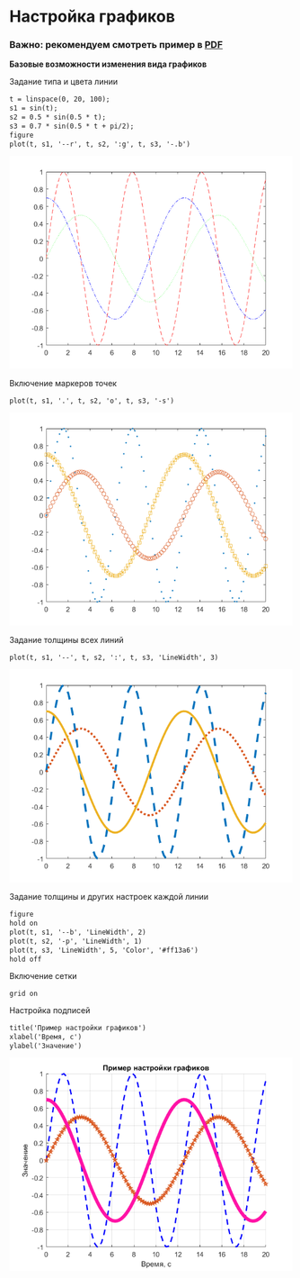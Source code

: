 # Настройка графиков

### Важно: рекомендуем смотреть пример в [PDF](setup_plot.pdf)

**Базовые возможности изменения вида графиков**

Задание типа и цвета линии

```matlab:Code
t = linspace(0, 20, 100);
s1 = sin(t);
s2 = 0.5 * sin(0.5 * t);
s3 = 0.7 * sin(0.5 * t + pi/2);
figure
plot(t, s1, '--r', t, s2, ':g', t, s3, '-.b')
```

![figure_0.png](README_images/figure_0.png)

Включение маркеров точек

```matlab:Code
plot(t, s1, '.', t, s2, 'o', t, s3, '-s')
```

![figure_1.png](README_images/figure_1.png)

Задание толщины всех линий

```matlab:Code
plot(t, s1, '--', t, s2, ':', t, s3, 'LineWidth', 3)
```

![figure_2.png](README_images/figure_2.png)

Задание толщины и других настроек каждой линии

```matlab:Code
figure
hold on
plot(t, s1, '--b', 'LineWidth', 2)
plot(t, s2, '-p', 'LineWidth', 1)
plot(t, s3, 'LineWidth', 5, 'Color', '#ff13a6')
hold off
```

Включение сетки

```matlab:Code
grid on
```

Настройка подписей

```matlab:Code
title('Пример настройки графиков')
xlabel('Время, с')
ylabel('Значение')
```

![figure_3.png](README_images/figure_3.png)